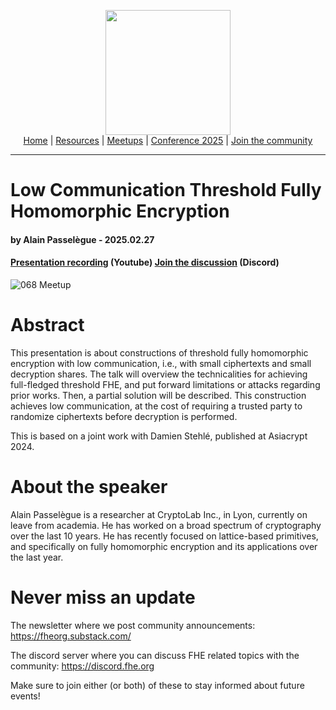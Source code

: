 <!-- Main header navigation -->
<p align="center">
  <img width="200" src="https://user-images.githubusercontent.com/5758427/180978488-db825482-5a58-4c7c-9589-c494a6f0be04.png"><br/>
  <a href="https://fhe-org.github.io">Home</a> | <a href="https://fhe-org.github.io/resources">Resources</a> | <a href="https://fhe-org.github.io/meetups/">Meetups</a> | <a href="https://fhe-org.github.io/conferences/conference-2025/">Conference 2025</a> | <a href="https://fhe-org.github.io/community">Join the community</a>
</p>
<hr/>
<!-- /Main header navigation -->


# Low Communication Threshold Fully Homomorphic Encryption
#### by Alain Passelègue - 2025.02.27
#### <a href="https://youtu.be/reOlD8adB5o">Presentation recording</a> (Youtube) <!--| <a href="">Slides</a> (Github) |--> <a href="https://discord.fhe.org">Join the discussion</a> (Discord)

![068 Meetup](https://github.com/user-attachments/assets/3c333bc0-edc8-4b13-b684-ca983a9bdca6)


# Abstract

This presentation is about constructions of threshold fully homomorphic encryption with low communication, i.e., with small ciphertexts and small decryption shares. The talk will overview the technicalities for achieving full-fledged threshold FHE, and put forward limitations or attacks regarding prior works. Then, a partial solution will be described. This construction achieves low communication, at the cost of requiring a trusted party to randomize ciphertexts before decryption is performed.

This is based on a joint work with Damien Stehlé, published at Asiacrypt 2024.

# About the speaker

Alain Passelègue is a researcher at CryptoLab Inc., in Lyon, currently on leave from academia. He has worked on a broad spectrum of cryptography over the last 10 years. He has recently focused on lattice-based primitives, and specifically on fully homomorphic encryption and its applications over the last year.


# Never miss an update

The newsletter where we post community announcements: https://fheorg.substack.com/

The discord server where you can discuss FHE related topics with the community: https://discord.fhe.org

Make sure to join either (or both) of these to stay informed about future events!
